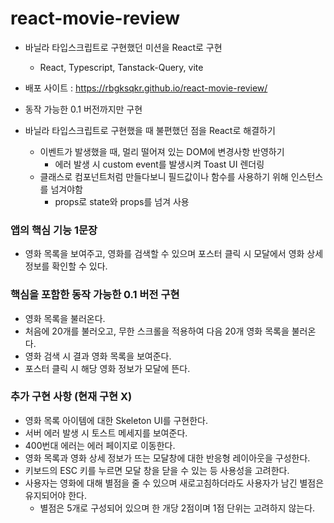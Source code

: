 # react-movie-review
- 바닐라 타입스크립트로 구현했던 미션을 React로 구현
  - React, Typescript, Tanstack-Query, vite

- 배포 사이트 : https://rbgksqkr.github.io/react-movie-review/

- 동작 가능한 0.1 버전까지만 구현
- 바닐라 타입스크립트로 구현했을 때 불편했던 점을 React로 해결하기
  - 이벤트가 발생했을 때, 멀리 떨어져 있는 DOM에 변경사항 반영하기
    - 에러 발생 시 custom event를 발생시켜 Toast UI 렌더링
  - 클래스로 컴포넌트처럼 만들다보니 필드값이나 함수를 사용하기 위해 인스턴스를 넘겨야함
    - props로 state와 props를 넘겨 사용

### 앱의 핵심 기능 1문장

- 영화 목록을 보여주고, 영화를 검색할 수 있으며 포스터 클릭 시 모달에서 영화 상세 정보를 확인할 수 있다.

### 핵심을 포함한 동작 가능한 0.1 버전 구현

- 영화 목록을 불러온다.
- 처음에 20개를 불러오고, 무한 스크롤을 적용하여 다음 20개 영화 목록을 불러온다.
- 영화 검색 시 결과 영화 목록을 보여준다.
- 포스터 클릭 시 해당 영화 정보가 모달에 뜬다.

### 추가 구현 사항 (현재 구현 X)

- 영화 목록 아이템에 대한 Skeleton UI를 구현한다.
- 서버 에러 발생 시 토스트 메세지를 보여준다.
- 400번대 에러는 에러 페이지로 이동한다.
- 영화 목록과 영화 상세 정보가 뜨는 모달창에 대한 반응형 레이아웃을 구성한다.
- 키보드의 ESC 키를 누르면 모달 창을 닫을 수 있는 등 사용성을 고려한다.
- 사용자는 영화에 대해 별점을 줄 수 있으며 새로고침하더라도 사용자가 남긴 별점은 유지되어야 한다.
  - 별점은 5개로 구성되어 있으며 한 개당 2점이며 1점 단위는 고려하지 않는다.
